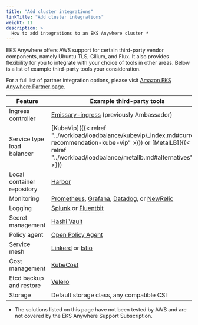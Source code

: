 ```yaml
---
title: "Add cluster integrations"
linkTitle: "Add cluster integrations"
weight: 11
description: >
  How to add integrations to an EKS Anywhere cluster *
---
```


EKS Anywhere offers AWS support for certain third-party vendor components,
namely Ubuntu TLS, Cilium, and Flux.
It also provides flexibility for you to integrate with your choice of tools in other areas.
Below is a list of example third-party tools your consideration.

For a full list of partner integration options, please visit [Amazon EKS Anywhere Partner page](https://aws.amazon.com/eks/eks-anywhere/partners/).

| Feature                       | Example third-party tools                 |
|-------------------------------|-------------------------------------------|
| Ingress controller            | [Emissary-ingress](https://www.getambassador.io/products/api-gateway/) (previously Ambassador)          |
| Service type load balancer    | [KubeVip]({{< relref "../workload/loadbalance/kubevip/_index.md#current-recommendation-kube-vip" >}}) or [MetalLB]({{< relref "../workload/loadbalance/metallb.md#alternatives" >}})|
| Local container repository    | [Harbor](https://goharbor.io/)                                    |
| Monitoring                    | [Prometheus](https://sysdig.com/products/monitor/prometheus-monitoring/), [Grafana](https://grafana.com/), [Datadog](https://www.datadoghq.com/blog/monitoring-kubernetes-with-datadog/), or [NewRelic](https://newrelic.com/platform/kubernetes/monitoring-guide) |
| Logging                 | [Splunk](https://www.splunk.com/en_us/blog/platform/introducing-the-splunk-operator-for-kubernetes.html) or [Fluentbit](https://fluentbit.io/kubernetes/)                                    |
| Secret management             | [Hashi Vault](https://www.vaultproject.io/docs/platform/k8s)                               |
| Policy agent                  | [Open Policy Agent](https://www.openpolicyagent.org/docs/latest/kubernetes-introduction/)                                       |
| Service mesh                  | [Linkerd](https://linkerd.io/) or [Istio](https://istio.io/)                         |
| Cost management               | [KubeCost](https://www.kubecost.com/)                                  |
| Etcd backup and restore       | [Velero](https://velero.io/)                                    |
| Storage                       | Default storage class, any compatible CSI |

* The solutions listed on this page have not been tested by AWS and are not covered by the EKS Anywhere Support Subscription.
